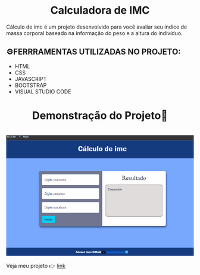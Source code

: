 
<html lang = "pt-br">
 <meta charset="UTF-8">

 <body>
    <h1 align="center">Calculadora de IMC</h1>
    <p>Cálculo de imc é um projeto desenvolvido para você avaliar seu índice de massa corporal baseado na informação do peso e a altura do indivíduo.</p>
    <h2>⚙️FERRRAMENTAS UTILIZADAS NO PROJETO: </h2>
    <ul>
        <li>HTML</li>
        <li>CSS</li>
        <li>JAVASCRIPT</li>
        <li>BOOTSTRAP</li>
        <li>VISUAL STUDIO CODE</li>
    </ul>
    <h1 align="center">Demonstração do Projeto🔎</h1>
        <br>
        <img src="https://github.com/nandamsouza/IMC/blob/main/img/Anima%C3%A7%C3%A3o_IMC.gif">
        <br>
     <p> Veja meu projeto 👉  <a href=" https://nandamsouza.github.io/IMC/" target="blank"> link </a></p>    
 </body>

</html>
